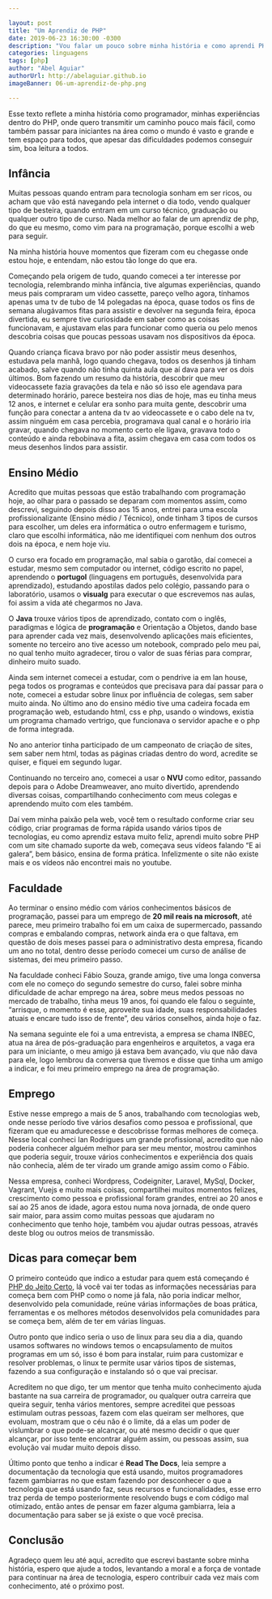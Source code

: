 ```yaml
---

layout: post
title: "Um Aprendiz de PHP"
date: 2019-06-23 16:30:00 -0300
description: "Vou falar um pouco sobre minha história e como aprendi PHP"
categories: linguagens
tags: [php]
author: "Abel Aguiar"
authorUrl: http://abelaguiar.github.io
imageBanner: 06-um-aprendiz-de-php.png

---
```


Esse texto reflete a minha história como programador, minhas experiências dentro do PHP, onde quero transmitir um caminho pouco mais fácil, como também passar para iniciantes na área como o mundo é vasto e grande e tem espaço para todos, que apesar das dificuldades podemos conseguir sim, boa leitura a todos.

## Infância

Muitas pessoas quando entram para tecnologia sonham em ser ricos, ou acham que vão está navegando pela internet o dia todo, vendo qualquer tipo de besteira, quando entram em um curso técnico, graduação ou qualquer outro tipo de curso. Nada melhor ao falar de um aprendiz de php, do que eu mesmo, como vim para na programação, porque escolhi a  web para seguir. 

Na minha história houve momentos que fizeram com eu chegasse onde estou hoje, e entendam, não estou tão longe do que era.

Começando pela origem de tudo, quando comecei a ter interesse por tecnologia, relembrando minha infância, tive algumas experiências, quando meus pais compraram um video cassette, pareço velho agora, tínhamos apenas uma tv de tubo de 14 polegadas na época, quase todos os fins de semana alugávamos fitas para assistir e devolver na segunda feira, época divertida, eu sempre tive curiosidade em saber como as coisas funcionavam, e ajustavam elas para funcionar como queria ou pelo menos descobria coisas que poucas pessoas usavam nos dispositivos da época.

Quando criança ficava bravo por não poder assistir meus desenhos, estudava pela manhã, logo quando chegava, todos os desenhos já tinham acabado, salve quando não tinha quinta aula que aí dava para ver os dois últimos. Bom fazendo um resumo da história, descobrir que meu videocassete fazia gravações da tela e não só isso ele agendava para determinado horário, parece besteira nos dias de hoje, mas eu tinha meus 12 anos, e internet e celular era sonho para muita gente, descobrir uma função para conectar a antena da tv ao videocassete e o cabo dele na tv, assim ninguém em casa percebia, programava qual canal e o horário iria gravar, quando chegava no momento certo ele ligava, gravava todo o conteúdo e ainda rebobinava a fita, assim chegava em casa com todos os meus desenhos lindos para assistir.

## Ensino Médio

Acredito que muitas pessoas que estão trabalhando com programação hoje, ao olhar para o passado se deparam com momentos assim, como descrevi, seguindo depois disso aos 15 anos, entrei para uma escola profissionalizante (Ensino médio / Técnico), onde tinham 3 tipos de cursos para escolher, um deles era informática o outro enfermagem e turismo, claro que escolhi informática, não me identifiquei com nenhum dos outros dois na época, e nem hoje viu. 

O curso era focado em programação, mal sabia o garotão, daí comecei a estudar, mesmo sem computador ou internet, código escrito no papel, aprendendo o **portugol** (linguagens em português, desenvolvida para aprendizado), estudando apostilas dados pelo colégio, passando para o laboratório, usamos o **visualg** para executar o que escrevemos nas aulas, foi assim a vida até chegarmos no Java.

O **Java** trouxe vários tipos de aprendizado, contato com o inglês, paradigmas e lógica de **programação** e Orientação a Objetos, dando base para aprender cada vez mais, desenvolvendo aplicações mais eficientes, somente no terceiro ano tive acesso um notebook, comprado pelo meu pai, no qual tenho muito agradecer, tirou o valor de suas férias para comprar, dinheiro muito suado.

Ainda sem internet comecei a estudar, com o pendrive ia em lan house, pega todos os programas e conteúdos que precisava para daí passar para o note, comecei a estudar sobre linux por influência de colegas, sem saber muito ainda. No último ano do ensino médio tive uma cadeira focada em programação web, estudando html, css e php, usando o windows, existia um programa chamado vertrigo, que funcionava o servidor apache e o php de forma integrada. 

No ano anterior tinha participado de um campeonato de criação de sites, sem saber nem html, todas as páginas criadas dentro do word, acredite se quiser, e fiquei em segundo lugar.

Continuando no terceiro ano, comecei a usar o **NVU** como editor, passando depois para o Adobe Dreamweaver, ano muito divertido, aprendendo diversas coisas, compartilhando conhecimento com meus colegas e aprendendo muito com eles também.

Daí vem minha paixão pela web, você tem o resultado conforme criar seu código, criar programas de forma rápida usando vários tipos de tecnologias, eu como aprendiz estava muito feliz, aprendi muito sobre PHP com um site chamado suporte da web, começava seus vídeos falando “E ai galera”, bem básico, ensina de forma prática. Infelizmente o site não existe mais e os vídeos não encontrei mais no youtube.

## Faculdade

Ao terminar o ensino médio com vários conhecimentos básicos de programação, passei para um emprego de **20 mil reais na microsoft**, até parece, meu primeiro trabalho foi em um caixa de supermercado, passando compras e embalando compras, network ainda era o que faltava, em questão de dois meses passei para o administrativo desta empresa, ficando um ano no total, dentro desse período comecei um curso de análise de sistemas, dei meu primeiro passo.

Na faculdade conheci Fábio Souza, grande amigo, tive uma longa conversa com ele no começo do segundo semestre do curso, falei sobre minha dificuldade de achar emprego na área, sobre meus medos pessoas no mercado de trabalho, tinha meus 19 anos, foi quando ele falou o seguinte, “arrisque, o momento é esse, aproveite sua idade, suas responsabilidades atuais e encare tudo isso de frente”, deu vários conselhos, ainda hoje o faz. 

Na semana seguinte ele foi a uma entrevista, a empresa se chama INBEC, atua na área de pós-graduação para engenheiros e arquitetos, a vaga era para um iniciante, o meu amigo já estava bem avançado, viu que não dava para ele, logo lembrou da conversa que tivemos e disse que tinha um amigo a indicar, e foi meu primeiro emprego na área de programação.

## Emprego

Estive nesse emprego a mais de 5 anos, trabalhando com tecnologias web, onde nesse período tive vários desafios como pessoa e profissional, que fizeram que eu amadurecesse e descobrisse formas melhores de começa. Nesse local conheci Ian Rodrigues um grande profissional, acredito que não poderia conhecer alguém melhor para ser meu mentor, mostrou caminhos que poderia seguir, trouxe vários conhecimentos e experiência dos quais não conhecia, além de ter virado um grande amigo assim como o Fábio.

Nessa empresa, conheci Wordpress, Codeigniter, Laravel, MySql, Docker, Vagrant, Vuejs e muito mais coisas, compartilhei muitos momentos felizes, crescimento como pessoa e profissional foram grandes, entrei ao 20 anos e saí ao 25 anos de idade, agora estou numa nova jornada, de onde quero sair maior, para assim como muitas pessoas que ajudaram no conhecimento que tenho hoje, também vou ajudar outras pessoas, através deste blog ou outros meios de transmissão.

## Dicas para começar bem

O primeiro conteúdo que indico a estudar para quem está começando é [PHP do Jeito Certo][phpdojeitocerto], lá você vai ter todas as informações necessárias para começa bem com PHP como o nome já fala, não poria indicar melhor, desenvolvido pela comunidade, reúne várias informações de boas prática, ferramentas e os melhores métodos desenvolvidos pela comunidades para se começa bem, além de ter em várias línguas.

[phpdojeitocerto]: http://br.phptherightway.com/

Outro ponto que indico seria o uso de linux para seu dia a dia, quando usamos softwares no windows temos o encapsulamento de muitos programas em um só, isso é bom para instalar, ruim para customizar e resolver problemas, o linux te permite usar vários tipos de sistemas, fazendo a sua configuração e instalando só o que vai precisar.

Acreditem no que digo, ter um mentor que tenha muito conhecimento ajuda bastante na sua carreira de programador, ou qualquer outra carreira que queira seguir, tenha vários mentores, sempre acreditei que pessoas estimulam outras pessoas, fazem com elas queiram ser melhores, que evoluam, mostram que o céu não é o limite, dá a elas um poder de vislumbrar o que pode-se alcançar, ou até mesmo decidir o que quer alcançar, por isso tente encontrar alguém assim, ou pessoas assim, sua evolução vai mudar muito depois disso.

Último ponto que tenho a indicar é **Read The Docs**, leia sempre a documentação da tecnologia que está usando, muitos programadores fazem gambiarras no que estam fazendo por desconhecer o que a tecnologia que está usando faz, seus recursos e funcionalidades, esse erro traz perda de tempo posteriormente resolvendo bugs e com código mal otimizado, então antes de pensar em fazer alguma gambiarra, leia a documentação para saber se já existe o que você precisa.

## Conclusão

Agradeço quem leu até aqui, acredito que escrevi bastante sobre minha história, espero que ajude a todos, levantando a moral e a força de vontade para continuar na área de tecnologia, espero contribuir cada vez mais com conhecimento, até o próximo post.
